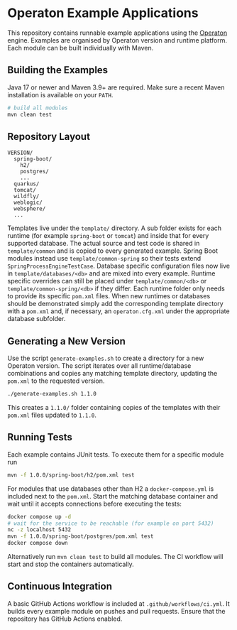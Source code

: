 # Operaton Example Applications

This repository contains runnable example applications using the
[Operaton](https://github.com/operaton) engine.  Examples are organised by
Operaton version and runtime platform. Each module can be built individually
with Maven.

## Building the Examples

Java 17 or newer and Maven 3.9+ are required. Make sure a recent Maven
installation is available on your `PATH`.

```bash
# build all modules
mvn clean test
```

## Repository Layout

```
VERSION/
  spring-boot/
    h2/
    postgres/
    ...
  quarkus/
  tomcat/
  wildfly/
  weblogic/
  websphere/
  ...
```

Templates live under the `template/` directory. A sub folder exists for each
runtime (for example `spring-boot` or `tomcat`) and inside that for every
supported database. The actual source and test code is shared in
`template/common` and is copied to every generated example. Spring Boot modules
instead use `template/common-spring` so their tests extend
`SpringProcessEngineTestCase`. Database specific configuration files now live in
`template/databases/<db>` and are mixed into every example. Runtime specific
overrides can still be placed under `template/common/<db>` or
`template/common-spring/<db>` if they differ. Each runtime folder only needs to
provide its specific `pom.xml` files. When new runtimes or databases should be
demonstrated simply add the corresponding template directory with a `pom.xml`
and, if necessary, an `operaton.cfg.xml` under the appropriate database
subfolder.

## Generating a New Version

Use the script `generate-examples.sh` to create a directory for a new Operaton
version. The script iterates over all runtime/database combinations and copies
any matching template directory, updating the `pom.xml` to the requested
version.

```bash
./generate-examples.sh 1.1.0
```

This creates a `1.1.0/` folder containing copies of the templates with their
`pom.xml` files updated to `1.1.0`.

## Running Tests

Each example contains JUnit tests. To execute them for a specific module run

```bash
mvn -f 1.0.0/spring-boot/h2/pom.xml test
```

For modules that use databases other than H2 a `docker-compose.yml` is included
next to the `pom.xml`. Start the matching database container and wait until it
accepts connections before executing the tests:

```bash
docker compose up -d
# wait for the service to be reachable (for example on port 5432)
nc -z localhost 5432
mvn -f 1.0.0/spring-boot/postgres/pom.xml test
docker compose down
```

Alternatively run `mvn clean test` to build all modules. The CI workflow will
start and stop the containers automatically.

## Continuous Integration

A basic GitHub Actions workflow is included at `.github/workflows/ci.yml`.
It builds every example module on pushes and pull requests. Ensure that the
repository has GitHub Actions enabled.
